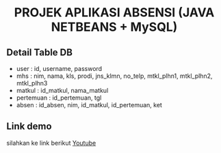 <h1 align="center">PROJEK APLIKASI ABSENSI (JAVA NETBEANS + MySQL)</h1>

## Detail Table DB
- user : id, username, password
- mhs : nim, nama, kls, prodi, jns_klmn, no_telp, mtkl_plhn1, mtkl_plhn2, mtkl_plhn3
- matkul : id_matkul, nama_matkul
- pertemuan : id_pertemuan, tgl
- absen : id_absen, nim, id_matkul, id_pertemuan, ket

## Link demo
silahkan ke link berikut [Youtube](https://youtu.be/saCZL2xAtl4?si=yi_77SM_FVyhRNMQ)
